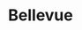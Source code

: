 ---
title: "Bellevue"
hashtag: "bellevue"
subdivision-of:
  - King County
tags:
  - City
  - Washington
---
